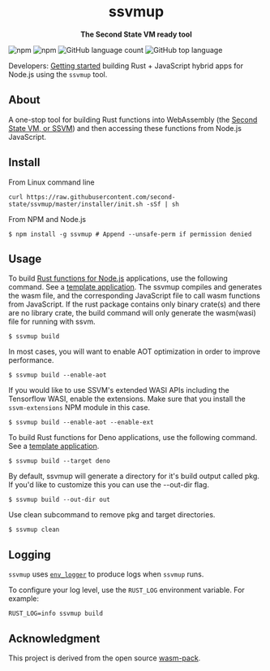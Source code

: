 <div align="center">
  <h1>ssvmup</h1>
  <p>
    <strong>The Second State VM ready tool</strong>
  </p>
</div>

![npm](https://img.shields.io/npm/v/ssvmup)
![npm](https://img.shields.io/npm/dt/ssvmup)
![GitHub language count](https://img.shields.io/github/languages/count/second-state/ssvmup)
![GitHub top language](https://img.shields.io/github/languages/top/second-state/ssvmup)

Developers: [Getting started](https://www.secondstate.io/articles/getting-started-with-rust-function/) building Rust + JavaScript hybrid apps for Node.js using the `ssvmup` tool.

## About

A one-stop tool for building Rust functions into WebAssembly (the [Second State VM, or SSVM](https://www.secondstate.io/ssvm/)) and then accessing these functions from Node.js JavaScript.

## Install

From Linux command line

```
curl https://raw.githubusercontent.com/second-state/ssvmup/master/installer/init.sh -sSf | sh
```

From NPM and Node.js

```
$ npm install -g ssvmup # Append --unsafe-perm if permission denied
```

## Usage

To build [Rust functions for Node.js](/articles/getting-started-with-rust-function) applications, use the following command. See a [template application](https://github.com/second-state/ssvm-nodejs-starter). The ssvmup compiles and generates the wasm file, and the corresponding JavaScript file to call wasm functions from JavaScript. If the rust package contains only binary crate(s) and there are no library crate, the build command will only generate the wasm(wasi) file for running with ssvm.

```
$ ssvmup build
```

In most cases, you will want to enable AOT optimization in order to improve performance.

```
$ ssvmup build --enable-aot
```

If you would like to use SSVM's extended WASI APIs including the Tensorflow WASI, enable the extensions. Make sure that you install the `ssvm-extensions` NPM module in this case.

```
$ ssvmup build --enable-aot --enable-ext
```

To build Rust functions for Deno applications, use the following command. See a [template application](https://github.com/second-state/ssvm-deno-starter).

```
$ ssvmup build --target deno
```

By default, ssvmup will generate a directory for it's build output called pkg. If you'd like to customize this you can use the --out-dir flag.

```
$ ssvmup build --out-dir out
```

Use clean subcommand to remove pkg and target directories.
```
$ ssvmup clean
```

## Logging

`ssvmup` uses [`env_logger`] to produce logs when `ssvmup` runs.

To configure your log level, use the `RUST_LOG` environment variable. For example:

```
RUST_LOG=info ssvmup build
```

[`env_logger`]: https://crates.io/crates/env_logger

## Acknowledgment

This project is derived from the open source [wasm-pack].

[wasm-pack]: https://github.com/rustwasm/wasm-pack
